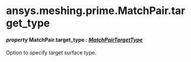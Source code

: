 # ansys.meshing.prime.MatchPair.target_type

#### *property* MatchPair.target_type *: [MatchPairTargetType](ansys.meshing.prime.MatchPairTargetType.md#ansys.meshing.prime.MatchPairTargetType)*

Option to specify target surface type.

<!-- !! processed by numpydoc !! -->
